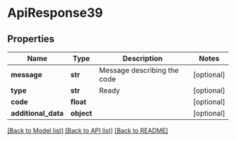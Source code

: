 # ApiResponse39

## Properties
Name | Type | Description | Notes
------------ | ------------- | ------------- | -------------
**message** | **str** | Message describing the code | [optional] 
**type** | **str** | Ready | [optional] 
**code** | **float** |  | [optional] 
**additional_data** | **object** |  | [optional] 

[[Back to Model list]](../README.md#documentation-for-models) [[Back to API list]](../README.md#documentation-for-api-endpoints) [[Back to README]](../README.md)


